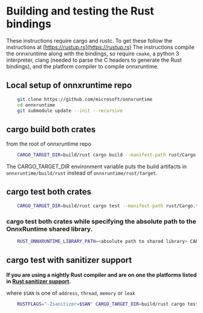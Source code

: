 # Building and testing the Rust bindings

These instructions require cargo and rustc.
To get these follow the instructions at [https://rustup.rs](https://rustup.rs)
The instructions compile the onnxruntime along with the bindings,
so require `cmake`, a python 3 interpreter, clang (needed to parse the C headers to generate the Rust bindings),
and the platform compiler to compile onnxruntime.

## Local setup of onnxruntime repo

```sh
    git clone https://github.com/microsoft/onnxruntime
    cd onnxruntime
    git submodule update --init --recursive
```

## cargo build both crates

from the root of onnxruntime repo

```sh
    CARGO_TARGET_DIR=build/rust cargo build --manifest-path rust/Cargo.toml
```

The CARGO_TARGET_DIR environment variable puts the build artifacts in `onnxruntime/build/rust`
instead of `onnxruntime/rust/target`.

## cargo test both crates

```sh
    CARGO_TARGET_DIR=build/rust cargo test --manifest-path rust/Cargo.toml --features model-fetching
```

### cargo test both crates while specifying the absolute path to the OnnxRuntime shared library.

```sh
    RUST_ONNXRUNTIME_LIBRARY_PATH=<absolute path to shared library> CARGO_TARGET_DIR=build/rust cargo test --manifest-path rust/Cargo.toml --features model-fetching
```

## cargo test with sanitizer support

**If you are using a nightly Rust compiler and are on one the platforms listed in [Rust sanitizer support](https://doc.rust-lang.org/beta/unstable-book/compiler-flags/sanitizer.html).**

where `$SAN` is one of `address`, `thread`, `memory` or `leak`

```sh
    RUSTFLAGS="-Zsanitizer=$SAN" CARGO_TARGET_DIR=build/rust cargo test --manifest-path rust/Cargo.toml --features model-fetching --target <your target for example x86_64-unknown-linux-gnu> -Z build-std -- --test-threads=1
```
